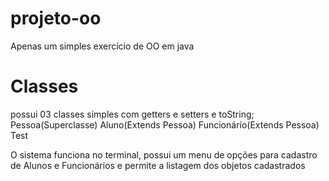 # projeto-oo
Apenas um simples exercício de OO em java

# Classes
possui 03 classes simples com getters e setters e toString;
  Pessoa(Superclasse)
  Aluno(Extends Pessoa)
  Funcionário(Extends Pessoa)
  Test
 
 O sistema funciona no terminal, possui um menu de opções para cadastro de Alunos e Funcionários e permite a listagem dos objetos cadastrados
